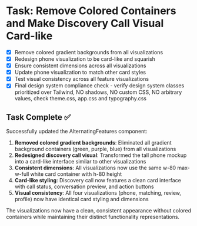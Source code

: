 # Task: Remove Colored Containers and Make Discovery Call Visual Card-like

- [x] Remove colored gradient backgrounds from all visualizations
- [x] Redesign phone visualization to be card-like and squarish
- [x] Ensure consistent dimensions across all visualizations
- [x] Update phone visualization to match other card styles
- [x] Test visual consistency across all feature visualizations
- [x] Final design system compliance check - verify design system classes prioritized over Tailwind, NO shadows, NO custom CSS, NO arbitrary values, check theme.css, app.css and typography.css

## Task Complete ✅
Successfully updated the AlternatingFeatures component:

1. **Removed colored gradient backgrounds**: Eliminated all gradient background containers (green, purple, blue) from all visualizations
2. **Redesigned discovery call visual**: Transformed the tall phone mockup into a card-like interface similar to other visualizations
3. **Consistent dimensions**: All visualizations now use the same w-80 max-w-full white card container with h-80 height
4. **Card-like styling**: Discovery call now features a clean card interface with call status, conversation preview, and action buttons
5. **Visual consistency**: All four visualizations (phone, matching, review, profile) now have identical card styling and dimensions

The visualizations now have a clean, consistent appearance without colored containers while maintaining their distinct functionality representations.
